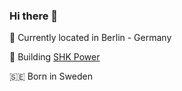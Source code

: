 ### Hi there 👋

📍 Currently located in Berlin - Germany

🔭 Building [SHK Power](https://www.shkpower.de/)

🇸🇪 Born in Sweden

<!--
**isakfagerlund/isakfagerlund** is a ✨ _special_ ✨ repository because its `README.md` (this file) appears on your GitHub profile.

Here are some ideas to get you started:

- 🔭 I’m currently working on ...
- 🌱 I’m currently learning ...
- 👯 I’m looking to collaborate on ...
- 🤔 I’m looking for help with ...
- 💬 Ask me about ...
- 📫 How to reach me: ...
- 😄 Pronouns: ...
- ⚡ Fun fact: ...
-->
